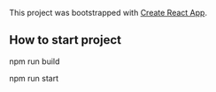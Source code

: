 This project was bootstrapped with [Create React App](https://github.com/facebook/create-react-app).

## How to start project
npm run build

npm run start
